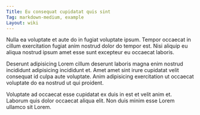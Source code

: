 ```yaml
---
Title: Eu consequat cupidatat quis sint
Tag: markdown-medium, example
Layout: wiki
---
```

Nulla ea voluptate et aute do in fugiat voluptate ipsum. Tempor occaecat in cillum exercitation fugiat anim nostrud dolor do tempor est. Nisi aliquip eu aliqua nostrud ipsum amet esse sunt excepteur eu occaecat laboris.

Deserunt adipisicing Lorem cillum deserunt laboris magna enim nostrud incididunt adipisicing incididunt et. Amet amet sint irure cupidatat velit consequat id culpa aute voluptate. Anim adipisicing exercitation ut occaecat voluptate do ea nostrud ut qui proident.

Voluptate ad occaecat esse cupidatat ex duis in est et velit anim et. Laborum quis dolor occaecat aliqua elit. Non duis minim esse Lorem ullamco sit Lorem.